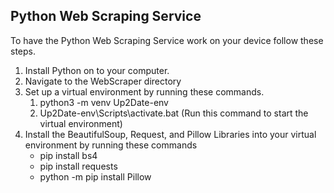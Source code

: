 ## Python Web Scraping Service
To have the Python Web Scraping Service work on your device follow these steps. 
1. Install Python on to your computer.
2. Navigate to the WebScraper directory
3. Set up a virtual environment by running these commands.
    1. python3 -m venv Up2Date-env
    2. Up2Date-env\Scripts\activate.bat (Run this command to start the virtual environment)
4. Install the BeautifulSoup, Request, and Pillow Libraries into your virtual environment by running these commands
    - pip install bs4
    - pip install requests
    - python -m pip install Pillow

